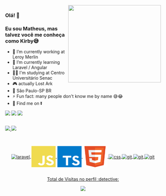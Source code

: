 <img align='right' src="https://media1.giphy.com/media/rOkbPKO2dlXzO/giphy.gif?cid=ecf05e47zputurxvo69ia9rc97533q961fns4hy9qmfmn98o&rid=giphy.gif&ct=g" width="300" height="250">

 ### Olá! 👋
### Eu sou Matheus, mas talvez você me conheça como Kirby😅 


- 🔭 I’m currently working at Leroy Merlin 
- 🌱 I’m currently learning Laravel / Angular
- 👨‍🎓 I'm studying at Centro Universitário Senac 
- 🎮 actually Lost Ark
- 🚩 São Paulo-SP BR
- ⚡ Fun fact: many people don't know me by name 😅😂
- 📩 Find me on ⏬
 
<a href="https://www.linkedin.com/in/matheus-oliveira-b42307a9/"><img src="https://img.shields.io/badge/LinkedIn-0077B5?style=for-the-badge&logo=linkedin&logoColor=white"></a>
<a href="mailto:moasaraujo@gmail.com"><img src="https://img.shields.io/badge/Gmail-D14836?style=for-the-badge&logo=gmail&logoColor=white"></a>
  <a href="https://instagram.com/kirbyns" target="_blank"><img src="https://img.shields.io/badge/-Instagram-%23E4405F?style=for-the-badge&logo=instagram&logoColor=white" target="_blank"></a>
 </br>
  
 
##
<div align="">
  <a href="https://github.com/kirbyns">
  <img height="180em" src="https://github-readme-stats.vercel.app/api?username=kirbyns&show_icons=true&theme=radical&include_all_commits=true&count_private=true"/>
  <img height="180em" src="https://github-readme-stats.vercel.app/api/top-langs/?username=kirbyns&layout=compact&langs_count=7&theme=radical"/>
</div>
  
  ##
  <div style="display: inline_block"  align="center"><br>
  <img align="center" alt="laravel" height="70" width="80" src="https://cdn.jsdelivr.net/gh/devicons/devicon/icons/laravel/laravel-plain-wordmark.svg">
  <img align="center" alt="Js" height="70" width="80" src="https://raw.githubusercontent.com/devicons/devicon/master/icons/javascript/javascript-plain.svg">
  <img align="center" alt="Ts" height="70" width="80" src="https://raw.githubusercontent.com/devicons/devicon/master/icons/typescript/typescript-plain.svg">
  <img align="center" alt="html" height="70" width="80" src="https://raw.githubusercontent.com/devicons/devicon/master/icons/html5/html5-original.svg">
  <img align="center" alt="css" height="70" width="80" src="https://cdn.jsdelivr.net/gh/devicons/devicon/icons/css3/css3-original.svg">
  <img align="center" alt="git" height="70" width="80" src="https://cdn.jsdelivr.net/gh/devicons/devicon/icons/git/git-plain.svg">
  <img align="center" alt="git" height="70" width="80" src="https://cdn.jsdelivr.net/gh/devicons/devicon/icons/angularjs/angularjs-original.svg">
  <img align="center" alt="git" height="70" width="80" src="https://cdn.jsdelivr.net/gh/devicons/devicon/icons/php/php-plain.svg">
</div>
  
##
 
  <p align="center"> Total de Visitas no perfil :detective: <br>
<p align="center"> 
   <img alingn="center" src="https://profile-counter.glitch.me/kirbyns/count.svg" />
</p>
